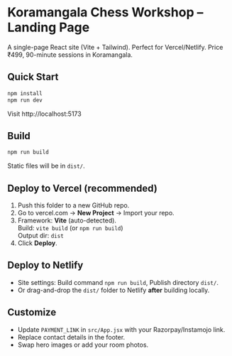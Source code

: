 # Koramangala Chess Workshop – Landing Page

A single-page React site (Vite + Tailwind). Perfect for Vercel/Netlify. Price ₹499, 90-minute sessions in Koramangala.

## Quick Start
```bash
npm install
npm run dev
```
Visit http://localhost:5173

## Build
```bash
npm run build
```
Static files will be in `dist/`.

## Deploy to Vercel (recommended)
1. Push this folder to a new GitHub repo.
2. Go to vercel.com → **New Project** → Import your repo.
3. Framework: **Vite** (auto-detected).  
   Build: `vite build` (or `npm run build`)  
   Output dir: `dist`
4. Click **Deploy**.

## Deploy to Netlify
- Site settings: Build command `npm run build`, Publish directory `dist/`.
- Or drag-and-drop the `dist/` folder to Netlify **after** building locally.

## Customize
- Update `PAYMENT_LINK` in `src/App.jsx` with your Razorpay/Instamojo link.
- Replace contact details in the footer.
- Swap hero images or add your room photos.
